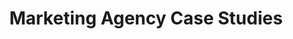 ---
title: "Marketing Agency Case Studies"
description: "See how marketing agencies solved the 'cobbler's children' problem and built systematic lead generation for their own practices while serving clients."

sections:
  - type: "content"
    class: "about"
    content: |
      ## Marketing Agency Success Stories
      
      Marketing agencies face the ultimate irony: expertly managing client marketing while their own lead generation remains inconsistent. These case studies show how marketing agencies overcame the 'cobbler's children' problem to build systematic, predictable pipeline generation for their own business growth.

  - type: "testimonials"
    class: "testimonials"
    header:
      title: "Agency Results"
    items:
      - quote: "Anoop's approach helped us practice what we preach. We went from sporadic new business to a consistent 5-8 qualified inquiries per month. Our own marketing finally matches the quality we deliver for clients."
        author: "Sarah Chen, Marketing Agency Founder"
      - quote: "The AI workflows saved our team 15 hours per week on our own marketing efforts, letting us focus on client delivery while maintaining consistent thought leadership."
        author: "Marcus Johnson, Creative Agency Owner"

cta:
  title: "Ready to Solve Your Own Marketing Challenge?"
  subtitle: "If you're ready to build the systematic marketing your agency deserves, let's discuss your situation."
  button:
    text: "Schedule a Strategy Call"
    url: "/contact/"
---